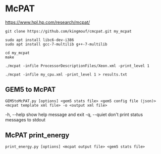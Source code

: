 # McPAT

https://www.hpl.hp.com/research/mcpat/


```
git clone https://github.com/kingmouf/cmcpat.git my_mcpat

sudo apt install libc6-dev-i386
sudo apt install gcc-7-multilib g++-7-multilib

cd my_mcpat
make
```

```
./mcpat -infile ProcessorDescriptionFiles/Xeon.xml -print_level 1

./mcpat -infile my_cpu.xml -print_level 1 > results.txt
```

## GEM5 to McPAT
```
GEM5toMcPAT.py [options] <gem5 stats file> <gem5 config file (json)> <mcpat template xml file> -o <output xml file>
```
-h, --help	show help message and exit
-q, --quiet	don't print status messages to stdout

## McPAT print_energy

```
print_energy.py [options] <mcpat output file> <gem5 stats file> 
```

